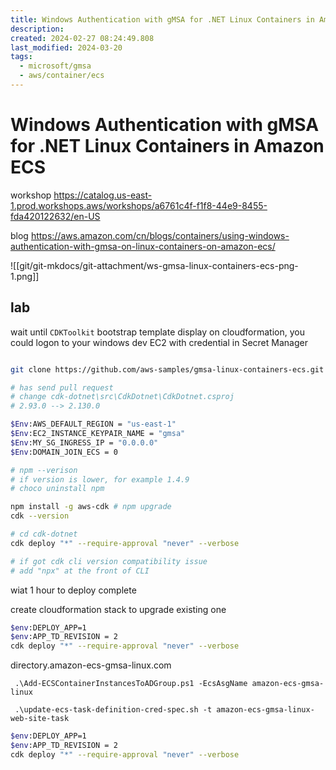```yaml
---
title: Windows Authentication with gMSA for .NET Linux Containers in Amazon ECS
description: 
created: 2024-02-27 08:24:49.808
last_modified: 2024-03-20
tags:
  - microsoft/gmsa
  - aws/container/ecs
---
```

# Windows Authentication with gMSA for .NET Linux Containers in Amazon ECS

workshop
https://catalog.us-east-1.prod.workshops.aws/workshops/a6761c4f-f1f8-44e9-8455-fda420122632/en-US

blog
https://aws.amazon.com/cn/blogs/containers/using-windows-authentication-with-gmsa-on-linux-containers-on-amazon-ecs/

![[git/git-mkdocs/git-attachment/ws-gmsa-linux-containers-ecs-png-1.png]]

## lab 

wait until `CDKToolkit` bootstrap template display on cloudformation, you could logon to your windows dev EC2 with credential in Secret Manager
```sh

git clone https://github.com/aws-samples/gmsa-linux-containers-ecs.git

# has send pull request
# change cdk-dotnet\src\CdkDotnet\CdkDotnet.csproj
# 2.93.0 --> 2.130.0

$Env:AWS_DEFAULT_REGION = "us-east-1"
$Env:EC2_INSTANCE_KEYPAIR_NAME = "gmsa"
$Env:MY_SG_INGRESS_IP = "0.0.0.0" 
$Env:DOMAIN_JOIN_ECS = 0 

# npm --verison
# if version is lower, for example 1.4.9
# choco uninstall npm 

npm install -g aws-cdk # npm upgrade
cdk --version

# cd cdk-dotnet
cdk deploy "*" --require-approval "never" --verbose

# if got cdk cli version compatibility issue
# add "npx" at the front of CLI

```
wiat 1 hour to deploy complete

create cloudformation stack to upgrade existing one
```sh
$env:DEPLOY_APP=1
$env:APP_TD_REVISION = 2
cdk deploy "*" --require-approval "never" --verbose

```

directory.amazon-ecs-gmsa-linux.com
```
 .\Add-ECSContainerInstancesToADGroup.ps1 -EcsAsgName amazon-ecs-gmsa-linux
```

```
 .\update-ecs-task-definition-cred-spec.sh -t amazon-ecs-gmsa-linux-web-site-task
```

```sh
$env:DEPLOY_APP=1
$env:APP_TD_REVISION = 2
cdk deploy "*" --require-approval "never" --verbose

```



